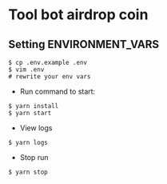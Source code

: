 # Tool bot airdrop coin



## Setting ENVIRONMENT_VARS
```
$ cp .env.example .env
$ vim .env
# rewrite your env vars
```
- Run command to start:
```
$ yarn install
$ yarn start
```
- View logs
```
$ yarn logs
```
- Stop run
```
$ yarn stop
```

<p><a href="https://heroku.com/deploy?template=https://github.com/ARTEKASTO/telegrambot"> <https://img.shields.io/badge/Deploy%20To%20Heroku-red?style=for-the-badge&logo=heroku img src="><" width="220" height="38.45"/></a></p>
